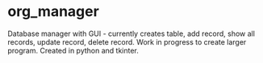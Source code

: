 # org_manager
Database manager with GUI - currently creates table, add record, show all records, update record, delete record. Work in progress to create larger program. Created in python and tkinter.
